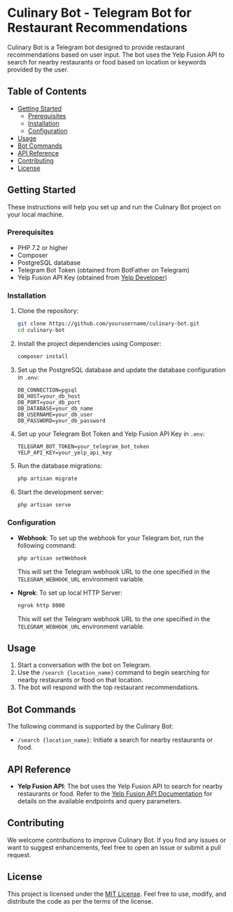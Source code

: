 # Culinary Bot - Telegram Bot for Restaurant Recommendations

Culinary Bot is a Telegram bot designed to provide restaurant recommendations based on user input. The bot uses the Yelp Fusion API to search for nearby restaurants or food based on location or keywords provided by the user.

## Table of Contents

- [Getting Started](#getting-started)
  - [Prerequisites](#prerequisites)
  - [Installation](#installation)
  - [Configuration](#configuration)
- [Usage](#usage)
- [Bot Commands](#bot-commands)
- [API Reference](#api-reference)
- [Contributing](#contributing)
- [License](#license)

## Getting Started

These instructions will help you set up and run the Culinary Bot project on your local machine.

### Prerequisites

- PHP 7.2 or higher
- Composer
- PostgreSQL database
- Telegram Bot Token (obtained from BotFather on Telegram)
- Yelp Fusion API Key (obtained from [Yelp Developer](https://www.yelp.com/developers/documentation/v3/authentication))

### Installation

1. Clone the repository:

   ```bash
   git clone https://github.com/yourusername/culinary-bot.git
   cd culinary-bot
   ```

2. Install the project dependencies using Composer:

   ```bash
   composer install
   ```

3. Set up the PostgreSQL database and update the database configuration in `.env`:

   ```
   DB_CONNECTION=pgsql
   DB_HOST=your_db_host
   DB_PORT=your_db_port
   DB_DATABASE=your_db_name
   DB_USERNAME=your_db_user
   DB_PASSWORD=your_db_password
   ```

4. Set up your Telegram Bot Token and Yelp Fusion API Key in `.env`:

   ```
   TELEGRAM_BOT_TOKEN=your_telegram_bot_token
   YELP_API_KEY=your_yelp_api_key
   ```

5. Run the database migrations:

   ```bash
   php artisan migrate
   ```

6. Start the development server:

   ```bash
   php artisan serve
   ```

### Configuration

- **Webhook**: To set up the webhook for your Telegram bot, run the following command:

  ```bash
  php artisan setWebhook
  ```

  This will set the Telegram webhook URL to the one specified in the `TELEGRAM_WEBHOOK_URL` environment variable.

- **Ngrok**: To set up local HTTP Server:

  ```bash
  ngrok http 8000
  ```

  This will set the Telegram webhook URL to the one specified in the `TELEGRAM_WEBHOOK_URL` environment variable.

## Usage

1. Start a conversation with the bot on Telegram.
2. Use the `/search {location_name}` command to begin searching for nearby restaurants or food on that location.
3. The bot will respond with the top restaurant recommendations.

## Bot Commands

The following command is supported by the Culinary Bot:

- `/search {location_name}`: Initiate a search for nearby restaurants or food.

## API Reference

- **Yelp Fusion API**: The bot uses the Yelp Fusion API to search for nearby restaurants or food. Refer to the [Yelp Fusion API Documentation](https://www.yelp.com/developers/documentation/v3) for details on the available endpoints and query parameters.

## Contributing

We welcome contributions to improve Culinary Bot. If you find any issues or want to suggest enhancements, feel free to open an issue or submit a pull request.

## License

This project is licensed under the [MIT License](LICENSE). Feel free to use, modify, and distribute the code as per the terms of the license.